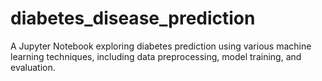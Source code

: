 # diabetes_disease_prediction
A Jupyter Notebook exploring diabetes prediction using various machine learning techniques, including data preprocessing, model training, and evaluation.
